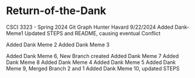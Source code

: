 # Return-of-the-Dank
CSCI 3323 - Spring 2024
Git Graph
Hunter Havard
9/22/2024
Added Dank-Meme1
Updated STEPS and README, causing eventual Conflict






Added Dank Meme 2
Added Dank Meme 3


Added Dank Meme 6, New Branch created
Added Dank Meme 7
Added Dank Meme 8
Added Dank Meme 4
Added Dank Meme 5
Added Dank Meme 9, Merged Branch 2 and 1
Added Dank Meme 10, updated STEPS
